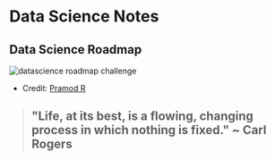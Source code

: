 # Data Science Notes

## Data Science Roadmap

![datascience roadmap challenge](https://miro.medium.com/max/1938/1*04Z4PnMs4YaHacS5CEBNng.png)

- Credit: [Pramod R](https://medium.com/@getpramod.r/my-journey-path-from-a-software-engg-to-bi-specialist-to-a-data-scientist-21be40095e5)


> ## "Life, at its best, is a flowing, changing process in which nothing is fixed." ~ Carl Rogers

